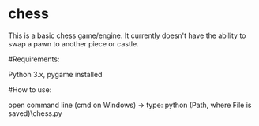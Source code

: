 # chess

This is a basic chess game/engine.
It currently doesn't have the ability to swap a pawn to another piece or castle.

#Requirements: 

Python 3.x, pygame installed

#How to use:

open command line (cmd on Windows) -> type: python (Path, where File is saved)\chess.py
